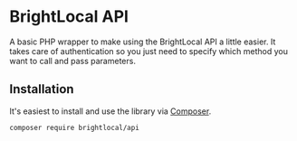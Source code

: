 BrightLocal API
===============

A basic PHP wrapper to make using the BrightLocal API a little easier. It takes care of authentication so you just need to specify which method you want to call and pass parameters.

Installation
------------

It's easiest to install and use the library via [Composer](https://getcomposer.org/).

```
composer require brightlocal/api
```
